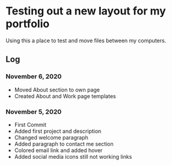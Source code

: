 # Testing out a new layout for my portfolio

Using this a place to test and move files between my computers. 

## Log

### November 6, 2020

- Moved About section to own page
- Created About and Work page templates


### November 5, 2020 

- First Commit
- Added first project and description
- Changed welcome paragraph
- Added paragraph to contact me section 
- Colored email link and added hover
- Added social media icons still not working links
